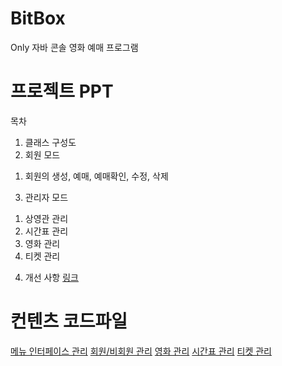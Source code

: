 # BitBox
Only 자바 콘솔 영화 예매 프로그램

# 프로젝트 PPT

목차
1. 클래스 구성도
2. 회원 모드
  1) 회원의 생성, 예매, 예매확인, 수정, 삭제
3. 관리자 모드
  1) 상영관 관리
  2) 시간표 관리
  3) 영화 관리
  4) 티켓 관리
4. 개선 사항
[링크](https://docs.google.com/presentation/d/1Da9X1zlmgbhgzLRI3LbNmqpqEQVtm2HnuEIIJNCTj0U/edit?usp=sharing)

# 컨텐츠 코드파일
[메뉴 인터페이스 관리](https://github.com/maiorem/BitBoxBackup/tree/master/BitBox/src/Main_Menu)
[회원/비회원 관리](https://github.com/maiorem/BitBoxBackup/tree/master/BitBox/src/user)
[영화 관리](https://github.com/maiorem/BitBoxBackup/tree/master/BitBox/src/Movie)
[시간표 관리](https://github.com/maiorem/BitBoxBackup/tree/master/BitBox/src/TimeTable)
[티켓 관리](https://github.com/maiorem/BitBoxBackup/tree/master/BitBox/src/Ticket)
